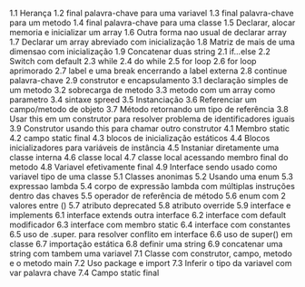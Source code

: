 1.1 Herança
1.2 final palavra-chave para uma variavel
1.3 final palavra-chave para um metodo
1.4 final palavra-chave para uma classe
1.5 Declarar, alocar memoria e inicializar um array
1.6 Outra forma nao usual de declarar array
1.7 Declarar um array abreviado com inicialização
1.8 Matriz de mais de uma dimensao com inicialização
1.9 Concatenar duas string
2.1 if...else
2.2 Switch com default
2.3 while
2.4 do while
2.5 for loop
2.6 for loop aprimorado
2.7 label e uma break encerrando a label externa
2.8 continue palavra-chave
2.9 construtor e encapsulamento
3.1 declaração simples de um metodo
3.2 sobrecarga de metodo
3.3 metodo com um array como parametro
3.4 sintaxe spreed
3.5 Instanciação
3.6 Referenciar um campo/metodo de objeto
3.7 Método retornando um tipo de referência
3.8 Usar this em um construtor para resolver problema de identificadores iguais
3.9 Construtor usando this para chamar outro construtor
4.1 Membro static
4.2 campo static final
4.3 blocos de inicialização estáticos
4.4 Blocos inicializadores para variáveis ​​de instância
4.5 Instaniar diretamente uma classe interna
4.6 classe local
4.7 classe local acessando membro final do metodo
4.8 Variavel efetivamente final
4.9 Interface sendo usado como variavel tipo de uma classe
5.1 Classes anonimas
5.2 Usando uma enum
5.3 expressao lambda
5.4 corpo de expressão lambda com múltiplas instruções dentro das chaves
5.5 operador de referência de método
5.6 enum com 2 valores entre ()
5.7 atributo deprecated
5.8 atributo override
5.9 interface e implements 
6.1 interface extends outra interface
6.2 interface com default modificador
6.3 interface com membro static
6.4 interface com constantes
6.5 uso de .super. para resolver conflito em interface
6.6 uso de super() em classe
6.7 importação estática
6.8 definir uma string
6.9 concatenar uma string com tambem uma variavel
7.1 Classe com construtor, campo, metodo e o metodo main
7.2 Uso package e import
7.3 Inferir o tipo da variavel com var palavra chave
7.4 Campo static final